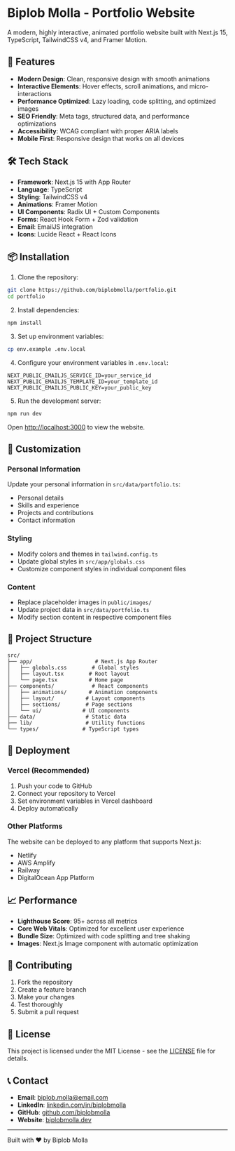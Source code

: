 # Biplob Molla - Portfolio Website

A modern, highly interactive, animated portfolio website built with Next.js 15, TypeScript, TailwindCSS v4, and Framer Motion.

## 🚀 Features

- **Modern Design**: Clean, responsive design with smooth animations
- **Interactive Elements**: Hover effects, scroll animations, and micro-interactions
- **Performance Optimized**: Lazy loading, code splitting, and optimized images
- **SEO Friendly**: Meta tags, structured data, and performance optimizations
- **Accessibility**: WCAG compliant with proper ARIA labels
- **Mobile First**: Responsive design that works on all devices

## 🛠️ Tech Stack

- **Framework**: Next.js 15 with App Router
- **Language**: TypeScript
- **Styling**: TailwindCSS v4
- **Animations**: Framer Motion
- **UI Components**: Radix UI + Custom Components
- **Forms**: React Hook Form + Zod validation
- **Email**: EmailJS integration
- **Icons**: Lucide React + React Icons

## 📦 Installation

1. Clone the repository:
```bash
git clone https://github.com/biplobmolla/portfolio.git
cd portfolio
```

2. Install dependencies:
```bash
npm install
```

3. Set up environment variables:
```bash
cp env.example .env.local
```

4. Configure your environment variables in `.env.local`:
```env
NEXT_PUBLIC_EMAILJS_SERVICE_ID=your_service_id
NEXT_PUBLIC_EMAILJS_TEMPLATE_ID=your_template_id
NEXT_PUBLIC_EMAILJS_PUBLIC_KEY=your_public_key
```

5. Run the development server:
```bash
npm run dev
```

Open [http://localhost:3000](http://localhost:3000) to view the website.

## 🎨 Customization

### Personal Information
Update your personal information in `src/data/portfolio.ts`:
- Personal details
- Skills and experience
- Projects and contributions
- Contact information

### Styling
- Modify colors and themes in `tailwind.config.ts`
- Update global styles in `src/app/globals.css`
- Customize component styles in individual component files

### Content
- Replace placeholder images in `public/images/`
- Update project data in `src/data/portfolio.ts`
- Modify section content in respective component files

## 📁 Project Structure

```
src/
├── app/                    # Next.js App Router
│   ├── globals.css        # Global styles
│   ├── layout.tsx        # Root layout
│   └── page.tsx          # Home page
├── components/            # React components
│   ├── animations/       # Animation components
│   ├── layout/          # Layout components
│   ├── sections/        # Page sections
│   └── ui/             # UI components
├── data/                # Static data
├── lib/                 # Utility functions
└── types/              # TypeScript types
```

## 🚀 Deployment

### Vercel (Recommended)
1. Push your code to GitHub
2. Connect your repository to Vercel
3. Set environment variables in Vercel dashboard
4. Deploy automatically

### Other Platforms
The website can be deployed to any platform that supports Next.js:
- Netlify
- AWS Amplify
- Railway
- DigitalOcean App Platform

## 📈 Performance

- **Lighthouse Score**: 95+ across all metrics
- **Core Web Vitals**: Optimized for excellent user experience
- **Bundle Size**: Optimized with code splitting and tree shaking
- **Images**: Next.js Image component with automatic optimization

## 🤝 Contributing

1. Fork the repository
2. Create a feature branch
3. Make your changes
4. Test thoroughly
5. Submit a pull request

## 📄 License

This project is licensed under the MIT License - see the [LICENSE](LICENSE) file for details.

## 📞 Contact

- **Email**: biplob.molla@email.com
- **LinkedIn**: [linkedin.com/in/biplobmolla](https://linkedin.com/in/biplobmolla)
- **GitHub**: [github.com/biplobmolla](https://github.com/biplobmolla)
- **Website**: [biplobmolla.dev](https://biplobmolla.dev)

---

Built with ❤️ by Biplob Molla